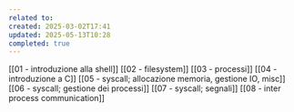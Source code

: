 ```yaml
---
related to: 
created: 2025-03-02T17:41
updated: 2025-05-13T10:28
completed: true
---
```

[[01 - introduzione alla shell]]
[[02 - filesystem]]
[[03 - processi]]
[[04 - introduzione a C]]
[[05 - syscall; allocazione memoria, gestione IO, misc]]
[[06 - syscall; gestione dei processi]]
[[07 - syscall; segnali]]
[[08 - inter process communication]]